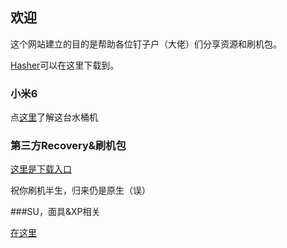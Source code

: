 ## 欢迎

这个网站建立的目的是帮助各位钉子户（大佬）们分享资源和刷机包。

[Hasher](https://www.github.com/CarlJohnson69/MI-6-Flash.github.io/blob/Files/)可以在这里下载到。

### 小米6

点[这里]( )了解这台水桶机

### 第三方Recovery&刷机包

[这里是下载入口](url)

祝你刷机半生，归来仍是原生（误）

###SU，面具&XP相关

[在这里](url)

